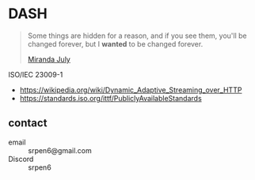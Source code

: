 # DASH

> Some things are hidden for a reason, and if you see them, you'll be changed
> forever, but I **wanted** to be changed forever.
>
> [Miranda July](//youtube.com/watch?v=7dMGWporaFE&t=142s)

ISO/IEC 23009-1

- <https://wikipedia.org/wiki/Dynamic_Adaptive_Streaming_over_HTTP>
- https://standards.iso.org/ittf/PubliclyAvailableStandards

## contact

<dl>
   <dt>email</dt>
   <dd>srpen6@gmail.com</dd>
   <dt>Discord</dt>
   <dd>srpen6</dd>
</dl>
